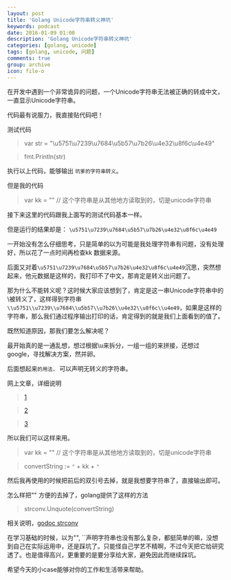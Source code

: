 ```yaml
---
layout: post
title: 'Golang Unicode字符串转义神坑'
keywords: podcast
date: 2016-01-09 01:00
description: 'Golang Unicode字符串转义神坑'
categories: [golang, unicode]
tags: [golang, unicode, 问题]
comments: true
group: archive
icon: file-o
---
```


在开发中遇到一个非常诡异的问题，一个Unicode字符串无法被正确的转成中文，一直显示Unicode字符串。

<!-- more -->

代码最有说服力，我直接贴代码吧！

测试代码

> var str = "\u5751\u7239\u7684\u5b57\u7b26\u4e32\u8f6c\u4e49"

> fmt.Println(str)

执行以上代码，能够输出 `坑爹的字符串转义`。

但是我的代码

> var kk = "" // 这个字符串是从其他地方读取到的，切是unicode字符串

接下来这里的代码跟我上面写的测试代码基本一样。

但是运行的结果却是： `\u5751\u7239\u7684\u5b57\u7b26\u4e32\u8f6c\u4e49`

一开始没有怎么仔细思考，只是简单的以为可能是我处理字符串有问题，没有处理好，所以花了一点时间再检查kk 数据来源。

后面又对着`\u5751\u7239\u7684\u5b57\u7b26\u4e32\u8f6c\u4e49`沉思，突然想起来，他元数据是这样的，我打印不了中文，那肯定是转义出问题了。

那为什么不能转义呢？这时候大家应该想到了，肯定是这一串Unicode字符串中的\被转义了，这样得到字符串`\\u5751\\u7239\\u7684\\u5b57\\u7b26\\u4e32\\u8f6c\\u4e49`，如果是这样的字符串，那么我们通过程序输出打印的话，肯定得到的就是我们上面看到的值了。

既然知道原因，那我们要怎么解决呢？

最开始真的是一通乱想，想过根据\u来拆分，一组一组的来拼接，还想过google，寻找解决方案，然并卵。

后面想起来`的用法，` 可以声明无转义的字符串。

网上文章，详细说明

>[1](https://github.com/astaxie/build-web-application-with-golang/blob/master/zh/02.2.md)

>[2](http://novtopro.coding.io/2015/10/08/golang-fundamentals-01-overview/)

>[3](http://xhrwang.me/2014/12/27/golang-fundamentals-6-string-pointer.html)

所以我们可以这样来用。

> var kk = "" // 这个字符串是从其他地方读取到的，切是unicode字符串

> convertString := `"` + kk + `"`

然后我再使用的时候把前后的双引号去掉，就是我想要字符串了，直接输出即可。

怎么样把"" 方便的去掉了，golang提供了这样的方法

> strconv.Unquote(convertString)

相关说明，[godoc strconv](https://godoc.org/strconv)

在学习基础的时候，以为"", ``声明字符串也没有那么复杂，都挺简单的嘛，没想到自己在实际运用中，还是踩坑了。只能怪自己学艺不精啊，不过今天把它给研究透了。也是值得高兴，更重要的是要分享给大家，避免因此而继续踩坑。

希望今天的小case能够对你的工作和生活带来帮助。